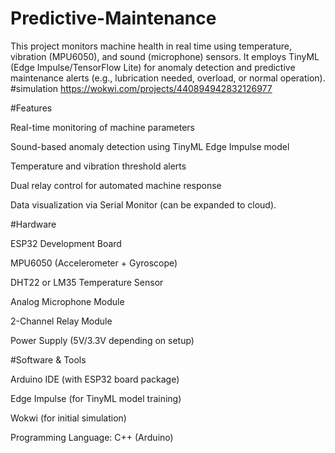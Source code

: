 # Predictive-Maintenance
This project monitors machine health in real time using temperature, vibration (MPU6050), and sound (microphone) sensors. It employs TinyML (Edge Impulse/TensorFlow Lite) for anomaly detection and predictive maintenance alerts (e.g., lubrication needed, overload, or normal operation).
#simulation https://wokwi.com/projects/440894942832126977

#Features

Real-time monitoring of machine parameters

Sound-based anomaly detection using TinyML Edge Impulse model

Temperature and vibration threshold alerts

Dual relay control for automated machine response

Data visualization via Serial Monitor (can be expanded to cloud).

#Hardware

ESP32 Development Board

MPU6050 (Accelerometer + Gyroscope)

DHT22 or LM35 Temperature Sensor

Analog Microphone Module

2-Channel Relay Module

Power Supply (5V/3.3V depending on setup)


#Software & Tools

Arduino IDE (with ESP32 board package)

Edge Impulse (for TinyML model training)

Wokwi (for initial simulation)

Programming Language: C++ (Arduino)
